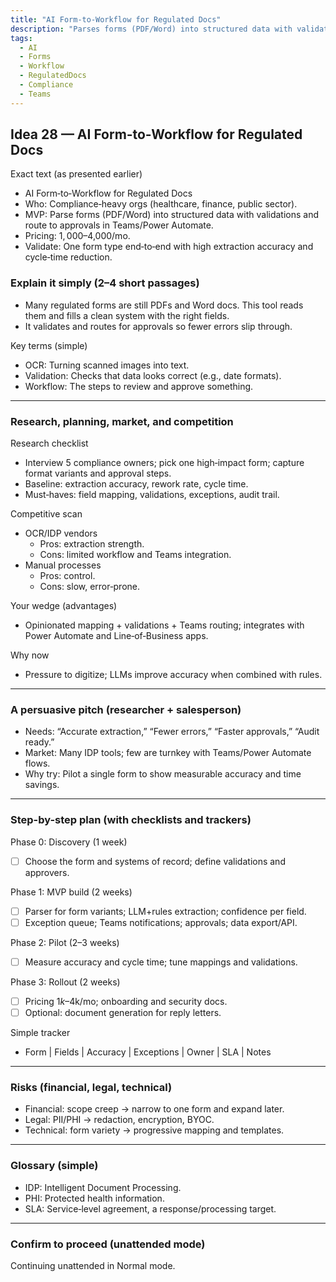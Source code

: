 ```yaml
---
title: "AI Form‑to‑Workflow for Regulated Docs"
description: "Parses forms (PDF/Word) into structured data with validations and routes to approvals in Teams/Power Automate for compliance-heavy organizations."
tags:
  - AI
  - Forms
  - Workflow
  - RegulatedDocs
  - Compliance
  - Teams
---
```


## Idea 28 — AI Form‑to‑Workflow for Regulated Docs

Exact text (as presented earlier)

- AI Form‑to‑Workflow for Regulated Docs
- Who: Compliance‑heavy orgs (healthcare, finance, public sector).
- MVP: Parse forms (PDF/Word) into structured data with validations and route to approvals in Teams/Power Automate.
- Pricing: $1,000–$4,000/mo.
- Validate: One form type end‑to‑end with high extraction accuracy and cycle‑time reduction.

### Explain it simply (2–4 short passages)

- Many regulated forms are still PDFs and Word docs. This tool reads them and fills a clean system with the right fields.
- It validates and routes for approvals so fewer errors slip through.

Key terms (simple)

- OCR: Turning scanned images into text.
- Validation: Checks that data looks correct (e.g., date formats).
- Workflow: The steps to review and approve something.

---

### Research, planning, market, and competition

Research checklist

- Interview 5 compliance owners; pick one high‑impact form; capture format variants and approval steps.
- Baseline: extraction accuracy, rework rate, cycle time.
- Must‑haves: field mapping, validations, exceptions, audit trail.

Competitive scan

- OCR/IDP vendors
  - Pros: extraction strength.
  - Cons: limited workflow and Teams integration.
- Manual processes
  - Pros: control.
  - Cons: slow, error‑prone.

Your wedge (advantages)

- Opinionated mapping + validations + Teams routing; integrates with Power Automate and Line‑of‑Business apps.

Why now

- Pressure to digitize; LLMs improve accuracy when combined with rules.

---

### A persuasive pitch (researcher + salesperson)

- Needs: “Accurate extraction,” “Fewer errors,” “Faster approvals,” “Audit ready.”
- Market: Many IDP tools; few are turnkey with Teams/Power Automate flows.
- Why try: Pilot a single form to show measurable accuracy and time savings.

---

### Step-by-step plan (with checklists and trackers)

Phase 0: Discovery (1 week)

- [ ] Choose the form and systems of record; define validations and approvers.

Phase 1: MVP build (2 weeks)

- [ ] Parser for form variants; LLM+rules extraction; confidence per field.
- [ ] Exception queue; Teams notifications; approvals; data export/API.

Phase 2: Pilot (2–3 weeks)

- [ ] Measure accuracy and cycle time; tune mappings and validations.

Phase 3: Rollout (2 weeks)

- [ ] Pricing $1k–$4k/mo; onboarding and security docs.
- [ ] Optional: document generation for reply letters.

Simple tracker

- Form | Fields | Accuracy | Exceptions | Owner | SLA | Notes

---

### Risks (financial, legal, technical)

- Financial: scope creep → narrow to one form and expand later.
- Legal: PII/PHI → redaction, encryption, BYOC.
- Technical: form variety → progressive mapping and templates.

---

### Glossary (simple)

- IDP: Intelligent Document Processing.
- PHI: Protected health information.
- SLA: Service‑level agreement, a response/processing target.

---

### Confirm to proceed (unattended mode)

Continuing unattended in Normal mode.
